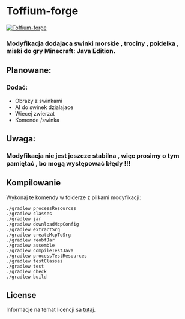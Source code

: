 # Toffium-forge

[![Toffium-forge](https://github.com/tofikarz/Toffium-forge/actions/workflows/gradle.yml/badge.svg)](https://github.com/tofikarz/Toffium-forge/actions/workflows/gradle.yml)

<h3>Modyfikacja dodajaca swinki morskie , trociny , poidelka , miski do gry Minecraft: Java Edition.</h3>
</div>

## Planowane:
### Dodać:
 - Obrazy z swinkami
 - AI do swinek dzialajace
 - Wiecej zwierzat
 - Komende /swinka
 

## Uwaga:

### Modyfikacja nie jest jeszcze stabilna , więc prosimy o tym pamiętać , bo mogą występować błędy !!!
## Kompilowanie

Wykonaj te komendy w folderze z plikami modyfikacji:

```shell
./gradlew processResources
./gradlew classes 
./gradlew jar 
./gradlew downloadMcpConfig 
./gradlew extractSrg 
./gradlew createMcpToSrg
./gradlew reobfJar 
./gradlew assemble 
./gradlew compileTestJava
./gradlew processTestResources
./gradlew testClasses
./gradlew test 
./gradlew check
./gradlew build
```

## License

Informacje na temat licencji sa [tutaj](/LICENSE).
